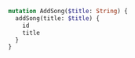 
```graphql
mutation AddSong($title: String) {
  addSong(title: $title) {
    id
    title
  }
}
```